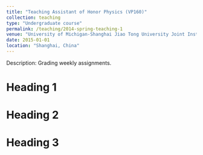 ```yaml
---
title: "Teaching Assistant of Honor Physics (VP160)"
collection: teaching
type: "Undergraduate course"
permalink: /teaching/2014-spring-teaching-1
venue: "University of Michigan-Shanghai Jiao Tong University Joint Institute"
date: 2015-01-01
location: "Shanghai, China"
---
```


Description:
Grading weekly assignments.

Heading 1
======

Heading 2
======

Heading 3
======
